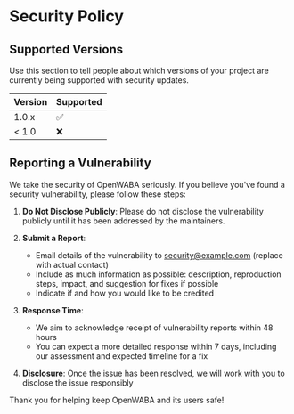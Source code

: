 # Security Policy

## Supported Versions

Use this section to tell people about which versions of your project are currently being supported with security updates.

| Version | Supported          |
| ------- | ------------------ |
| 1.0.x   | :white_check_mark: |
| < 1.0   | :x:                |

## Reporting a Vulnerability

We take the security of OpenWABA seriously. If you believe you've found a security vulnerability, please follow these steps:

1. **Do Not Disclose Publicly**: Please do not disclose the vulnerability publicly until it has been addressed by the maintainers.

2. **Submit a Report**: 
   - Email details of the vulnerability to [security@example.com](mailto:security@example.com) (replace with actual contact)
   - Include as much information as possible: description, reproduction steps, impact, and suggestion for fixes if possible
   - Indicate if and how you would like to be credited

3. **Response Time**: 
   - We aim to acknowledge receipt of vulnerability reports within 48 hours
   - You can expect a more detailed response within 7 days, including our assessment and expected timeline for a fix

4. **Disclosure**: Once the issue has been resolved, we will work with you to disclose the issue responsibly

Thank you for helping keep OpenWABA and its users safe!
